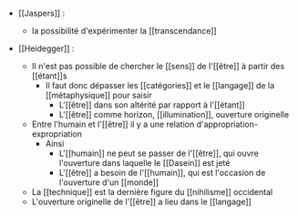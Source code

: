 - [[Jaspers]] : 
	- la possibilité d'expérimenter la [[transcendance]]

- [[Heidegger]] :
	- Il n'est pas possible de chercher le [[sens]] de l'[[être]] à partir des [[étant]]s
	  - Il faut donc dépasser les [[catégories]] et le [[langage]] de la [[métaphysique]] pour saisir
	    - L'[[être]] dans son altérité par rapport à l'[[étant]]
	    - L'[[être]] comme horizon, [[illumination]], ouverture originelle
	- Entre l'humain et l'[[être]] il y a une relation d'appropriation-expropriation
	  - Ainsi
	    - L'[[humain]] ne peut se passer de l'[[être]], qui ouvre l'ouverture dans laquelle le [[Dasein]] est jeté
	    - L'[[être]] a besoin de l'[[humain]], qui est l'occasion de l'ouverture d'un [[monde]]
	- La [[technique]] est la dernière figure du [[nihilisme]] occidental
	- L'ouverture originelle de l'[[être]] a lieu dans le [[langage]]
